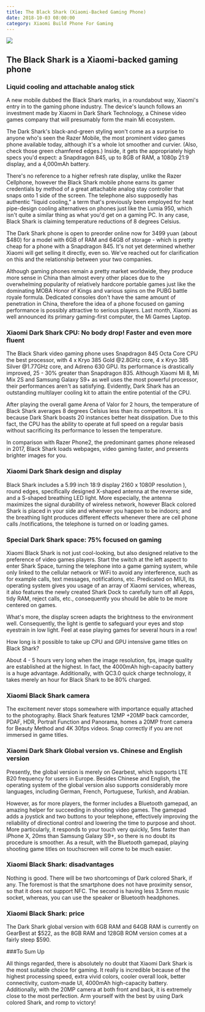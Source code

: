 ```yaml
---
title: The Black Shark (Xiaomi-Backed Gaming Phone)
date: 2018-10-03 08:00:00
category: Xiaomi Build Phone For Gaming
---
```


![](/images/7.jpg)

## The Black Shark is a Xiaomi-backed gaming phone

### Liquid cooling and attachable analog stick

A new mobile dubbed the Black Shark marks, in a roundabout way, Xiaomi's entry in to the gaming phone industry. The device's launch follows an investment made by Xiaomi in Dark Shark Technology, a Chinese video games company that will presumably form the main Mi ecosystem.

The Dark Shark's black-and-green styling won't come as a surprise to anyone who's seen the Razer Mobile, the most prominent video games phone available today, although it's a whole lot smoother and curvier. (Also, check those green chamfered edges.) Inside, it gets the appropriately high specs you'd expect: a Snapdragon 845, up to 8GB of RAM, a 1080p 21:9 display, and a 4,000mAh battery.

<!-- more -->

There's no reference to a higher refresh rate display, unlike the Razer Cellphone, however the Black Shark mobile phone earns its gamer credentials by method of a great attachable analog stay controller that snaps onto 1 side of the screen. The telephone also supposedly has authentic "liquid cooling," a term that's previously been employed for heat pipe-design cooling alternatives on phones just like the Lumia 950, which isn't quite a similar thing as what you'd get on a gaming PC. In any case, Black Shark is claiming temperature reductions of 8 degrees Celsius.

The Dark Shark phone is open to preorder online now for 3499 yuan (about $480) for a model with 6GB of RAM and 64GB of storage - which is pretty cheap for a phone with a Snapdragon 845. It's not yet determined whether Xiaomi will get selling it directly, even so. We've reached out for clarification on this and the relationship between your two companies.

Although gaming phones remain a pretty market worldwide, they produce more sense in China than almost every other places due to the overwhelming popularity of relatively hardcore portable games just like the dominating MOBA Honor of Kings and various spins on the PUBG battle royale formula. Dedicated consoles don't have the same amount of penetration in China, therefore the idea of a phone focused on gaming performance is possibly attractive to serious players. Last month, Xiaomi as well announced its primary gaming-first computer, the Mi Games Laptop.

### Xiaomi Dark Shark CPU: No body drop! Faster and even more fluent

The Black Shark video gaming phone uses Snapdragon 845 Octa Core CPU the best processor, with 4 x Kryo 385 Gold @2.8GHz core, 4 x Kryo 385 Silver @1.77GHz core, and Adreno 630 GPU. Its performance is drastically improved, 25 - 30% greater than Snapdragon 835. Although Xiaomi Mi 8, Mi Mix 2S and Samsung Galaxy S9+ as well uses the most powerful processor, their performances aren't as satisfying. Evidently, Dark Shark has an outstanding multilayer cooling kit to attain the entire potential of the CPU.

After playing the overall game Arena of Valor for 2 hours, the temperature of Black Shark averages 8 degrees Celsius less than its competitors. It is because Dark Shark boasts 20 instances better heat dissipation. Due to this fact, the CPU has the ability to operate at full speed on a regular basis without sacrificing its performance to lessen the temperature.

In comparison with Razer Phone2, the predominant games phone released in 2017, Black Shark loads webpages, video gaming faster, and presents brighter images for you.

### Xiaomi Dark Shark design and display

Black Shark includes a 5.99 inch 18:9 display 2160 x 1080P resolution ), round edges, specifically designed X-shaped antenna at the reverse side, and a S-shaped breathing LED light. More especially, the antenna maximizes the signal durability of wireless network, however Black colored Shark is placed in your side and wherever you happen to be indoors; and the breathing light produces different effects whenever there are cell phone calls /notifications, the telephone is turned on or loading games.

### Special Dark Shark space: 75% focused on gaming

Xiaomi Black Shark is not just cool-looking, but also designed relative to the preference of video games players. Start the switch at the left aspect to enter Shark Space, turning the telephone into a game gaming system, while only linked to the cellular network or WiFi to avoid any interference, such as for example calls, text messages, notifications, etc. Predicated on MIUI, its operating system gives you usage of an array of Xiaomi services, whereas, it also features the newly created Shark Dock to carefully turn off all Apps, tidy RAM, reject calls, etc., consequently you should be able to be more centered on games. 

What's more, the display screen adapts the brightness to the environment well. Consequently, the light is gentle to safeguard your eyes and stop eyestrain in low light. Feel at ease playing games for several hours in a row!

How long is it possible to take up CPU and GPU intensive game titles on Black Shark?

About 4 - 5 hours very long when the image resolution, fps, image quality are established at the highest. In fact, the 4000mAh high-capacity battery is a huge advantage. Additionally, with QC3.0 quick charge technology, it takes merely an hour for Black Shark to be 80% charged.

### Xiaomi Black Shark camera

The excitement never stops somewhere with importance equally attached to the photography. Black Shark features 12MP +20MP back camcorder, PDAF, HDR, Portrait Function and Panorama, homes a 20MP front camera for Beauty Method and 4K 30fps videos. Snap correctly if you are not immersed in game titles.

### Xiaomi Dark Shark Global version vs. Chinese and English version

Presently, the global version is merely on Gearbest, which supports LTE B20 frequency for users in Europe. Besides Chinese and English, the operating system of the global version also supports considerably more languages, including German, French, Portuguese, Turkish, and Arabian.

However, as for more players, the former includes a Bluetooth gamepad, an amazing helper for succeeding in shooting video games. The gamepad adds a joystick and two buttons to your telephone, effectively improving the reliability of directional control and lowering the time to purpose and shoot. More particularly, it responds to your touch very quickly, 5ms faster than iPhone X, 20ms than Samsung Galaxy S9+, so there is no doubt its procedure is smoother. As a result, with the Bluetooth gamepad, playing shooting game titles on touchscreen will come to be much easier.

### Xiaomi Black Shark: disadvantages

Nothing is good. There will be two shortcomings of Dark colored Shark, if any. The foremost is that the smartphone does not have proximity sensor, so that it does not support NFC. The second is having less 3.5mm music socket, whereas, you can use the speaker or Bluetooth headphones.

### Xiaomi Black Shark: price

The Dark Shark global version with 6GB RAM and 64GB RAM is currently on GearBest at $522, as the 8GB RAM and 128GB ROM version comes at a fairly steep $590.

###To Sum Up

All things regarded, there is absolutely no doubt that Xiaomi Dark Shark is the most suitable choice for gaming. It really is incredible because of the highest processing speed, extra vivid colors, cooler overall look, better connectivity, custom-made UI, 4000mAh high-capacity battery. Additionally, with the 20MP camera at both front and back, it is extremely close to the most perfection. Arm yourself with the best by using Dark colored Shark, and romp to victory!